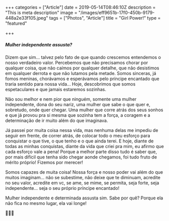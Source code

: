 +++
categories = ["Article"]
date = 2019-05-14T08:46:10Z
description = "This is meta description"
image = "/images/eff9651b-17f0-450b-9179-448a2e33f105.jpeg"
tags = ["Photos", "Article"]
title = "Girl Power!"
type = "featured"

+++
##### **Mulher independente assusta?**

Dizem que sim... talvez pelo fato de que quando crescemos entendemos o nosso verdadeiro valor. Percebemos que não precisamos chorar por qualquer coisa, que não caímos por qualquer detalhe, que não desistimos em qualquer derrota e que não lutamos pela metade. Somos sinceras, já fomos meninas, chorávamos e esperávamos pelo príncipe encantado que traria sentido para nossa vida... Hoje, descobrimos que somos espetaculares e que jamais estaremos sozinhas.

Não sou melhor e nem pior que ninguém, somente uma mulher independente, dona do seu nariz, uma mulher que sabe o que quer e, sobretudo, onde quer chegar. Uma mulher que corre atrás dos seus sonhos e que já provou pra si mesma que sozinha tem a força, a coragem e a determinação de ir muito além do que imaginava.

Já passei por muita coisa nessa vida, mas nenhuma delas me impediu de seguir em frente, de correr atrás, de colocar todo o meu esforço para conquistar o que tive, o que tenho e o que ainda terei. E hoje, diante de todas as minhas conquistas, diante da vida que criei pra mim, eu afirmo que cada esforço vale a pena! Porque a melhor parte disso tudo é saber que, por mais difícil que tenha sido chegar aonde chegamos, foi tudo fruto de mérito próprio! Fizemos por merecer!

Somos capazes de muita coisa! Nossa força e nosso poder vai além do que muitos imaginam... não se subestime, não deixe que te diminuam, acredite no seu valor, acredite em vc, se ame, se mime, se permita, seja forte, seja independente... seja o seu próprio príncipe encantado!

Mulher independente e determinada assusta sim. Sabe por quê? Porque ela não fica no mesmo lugar, ela vai longe!

🧡💪🏻